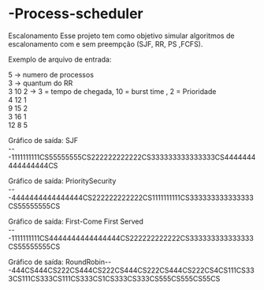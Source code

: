# -Process-scheduler
Escalonamento
Esse projeto tem como objetivo simular algoritmos de escalonamento com e sem preempção (SJF, RR, PS ,FCFS).

Exemplo de arquivo de entrada:

5 -> numero de processos  
3 ->  quantum do RR  
3 10 2 -> 3 = tempo de chegada, 10 = burst time , 2 = Prioridade  
4 12 1  
9 15 2  
3 16 1  
12 8 5  


Gráfico de saída: SJF   
---1111111111CS55555555CS222222222222CS333333333333333CS4444444444444444CS



Gráfico de saída: PrioritySecurity   
---4444444444444444CS222222222222CS1111111111CS333333333333333CS55555555CS


Gráfico de saída: First-Come First Served  
---1111111111CS4444444444444444CS222222222222CS333333333333333CS55555555CS


Gráfico de saída: RoundRobin---444CS444CS222CS444CS222CS444CS222CS444CS222CS4CS111CS333CS111CS333CS111CS333CS1CS333CS333CS555CS555CS55CS
